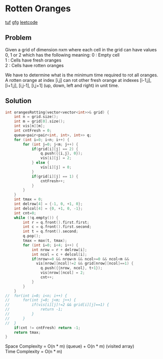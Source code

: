 # Rotten Oranges

[tuf](https://takeuforward.org/data-structure/rotten-oranges/) 
[gfg](https://practice.geeksforgeeks.org/problems/rotten-oranges2536/1?utm_source=youtube&utm_medium=collab_striver_ytdescription&utm_campaign=rotten_oranges) 
[leetcode](https://leetcode.com/problems/rotting-oranges/)

## Problem

Given a grid of dimension nxm where each cell in the grid can have values 0, 1 or 2 which has the following meaning:
0 : Empty cell \
1 : Cells have fresh oranges \
2 : Cells have rotten oranges 

We have to determine what is the minimum time required to rot all oranges. A rotten orange at index [i,j] can rot other fresh orange at indexes [i-1,j], [i+1,j], [i,j-1], [i,j+1] (up, down, left and right) in unit time. 

## Solution

```c++
int orangesRotting(vector<vector<int>>& grid) {
	int n = grid.size();
	int m = grid[0].size();
	int vis[n][m];
	int cntFresh = 0;
	queue<pair<pair<int, int>, int>> q;
	for (int i=0; i<n; i++) {
		for (int j=0; j<m; j++) {
			if(grid[i][j] == 2) {
				q.push({{i,j}, 0});
				vis[i][j] = 2;
			} else {
				vis[i][j] = 0;
			}
			if(grid[i][j] == 1) {
				cntFresh++;
			}
		}
	}
	int tmax = 0;
	int delrow[4] = {-1, 0, +1, 0};
	int delcol[4] = {0, +1, 0, -1};
	int cnt=0;
	while (!q.empty()) {
		int r = q.front().first.first;
		int c = q.front().first.second;
		int t = q.front().second;
		q.pop();
		tmax = max(t, tmax);
		for (int i=0; i<4; i++) {
			int nrow = r + delrow[i];
			int ncol = c + delcol[i];
			if(nrow>=0 && nrow<n && ncol>=0 && ncol<m && 
			  vis[nrow][ncol]!=2 && grid[nrow][ncol]==1) {
				q.push({{nrow, ncol}, t+1});
				vis[nrow][ncol] = 2;
				cnt++;
			}
		}
	}
// 	for(int i=0; i<n; i++) {
// 		for(int j=0; j<m; j++) {
// 			if(vis[i][j]!=2 && grid[i][j]==1) {
// 				return -1;
// 			}
// 		}
// 	}
	if(cnt != cntFresh) return -1;
	return tmax;
}
```

Space Complexity = O(n * m) (queue) + O(n * m) (visited array) \
Time Complexity =  O(n * m)